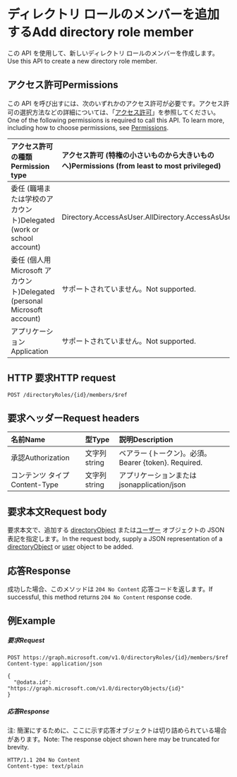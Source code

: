 # <a name="add-directory-role-member"></a><span data-ttu-id="5dfee-101">ディレクトリ ロールのメンバーを追加する</span><span class="sxs-lookup"><span data-stu-id="5dfee-101">Add directory role member</span></span>

<span data-ttu-id="5dfee-102">この API を使用して、新しいディレクトリ ロールのメンバーを作成します。</span><span class="sxs-lookup"><span data-stu-id="5dfee-102">Use this API to create a new directory role member.</span></span>

## <a name="permissions"></a><span data-ttu-id="5dfee-103">アクセス許可</span><span class="sxs-lookup"><span data-stu-id="5dfee-103">Permissions</span></span>
<span data-ttu-id="5dfee-p101">この API を呼び出すには、次のいずれかのアクセス許可が必要です。アクセス許可の選択方法などの詳細については、「[アクセス許可](../../../concepts/permissions_reference.md)」を参照してください。</span><span class="sxs-lookup"><span data-stu-id="5dfee-p101">One of the following permissions is required to call this API. To learn more, including how to choose permissions, see [Permissions](../../../concepts/permissions_reference.md).</span></span>

|<span data-ttu-id="5dfee-106">アクセス許可の種類</span><span class="sxs-lookup"><span data-stu-id="5dfee-106">Permission type</span></span>      | <span data-ttu-id="5dfee-107">アクセス許可 (特権の小さいものから大きいものへ)</span><span class="sxs-lookup"><span data-stu-id="5dfee-107">Permissions (from least to most privileged)</span></span>              |
|:--------------------|:---------------------------------------------------------|
|<span data-ttu-id="5dfee-108">委任 (職場または学校のアカウント)</span><span class="sxs-lookup"><span data-stu-id="5dfee-108">Delegated (work or school account)</span></span> | <span data-ttu-id="5dfee-109">Directory.AccessAsUser.All</span><span class="sxs-lookup"><span data-stu-id="5dfee-109">Directory.AccessAsUser.All</span></span>    |
|<span data-ttu-id="5dfee-110">委任 (個人用 Microsoft アカウント)</span><span class="sxs-lookup"><span data-stu-id="5dfee-110">Delegated (personal Microsoft account)</span></span> | <span data-ttu-id="5dfee-111">サポートされていません。</span><span class="sxs-lookup"><span data-stu-id="5dfee-111">Not supported.</span></span>    |
|<span data-ttu-id="5dfee-112">アプリケーション</span><span class="sxs-lookup"><span data-stu-id="5dfee-112">Application</span></span> | <span data-ttu-id="5dfee-113">サポートされていません。</span><span class="sxs-lookup"><span data-stu-id="5dfee-113">Not supported.</span></span> |

## <a name="http-request"></a><span data-ttu-id="5dfee-114">HTTP 要求</span><span class="sxs-lookup"><span data-stu-id="5dfee-114">HTTP request</span></span>
<!-- { "blockType": "ignored" } -->
```http
POST /directoryRoles/{id}/members/$ref

```
## <a name="request-headers"></a><span data-ttu-id="5dfee-115">要求ヘッダー</span><span class="sxs-lookup"><span data-stu-id="5dfee-115">Request headers</span></span>
| <span data-ttu-id="5dfee-116">名前</span><span class="sxs-lookup"><span data-stu-id="5dfee-116">Name</span></span>       | <span data-ttu-id="5dfee-117">型</span><span class="sxs-lookup"><span data-stu-id="5dfee-117">Type</span></span> | <span data-ttu-id="5dfee-118">説明</span><span class="sxs-lookup"><span data-stu-id="5dfee-118">Description</span></span>|
|:---------------|:--------|:----------|
| <span data-ttu-id="5dfee-119">承認</span><span class="sxs-lookup"><span data-stu-id="5dfee-119">Authorization</span></span>  | <span data-ttu-id="5dfee-120">文字列</span><span class="sxs-lookup"><span data-stu-id="5dfee-120">string</span></span>  | <span data-ttu-id="5dfee-p102">ベアラー {トークン}。必須。</span><span class="sxs-lookup"><span data-stu-id="5dfee-p102">Bearer {token}. Required.</span></span> |
| <span data-ttu-id="5dfee-123">コンテンツ タイプ</span><span class="sxs-lookup"><span data-stu-id="5dfee-123">Content-Type</span></span>  | <span data-ttu-id="5dfee-124">文字列</span><span class="sxs-lookup"><span data-stu-id="5dfee-124">string</span></span>  | <span data-ttu-id="5dfee-125">アプリケーションまたは json</span><span class="sxs-lookup"><span data-stu-id="5dfee-125">application/json</span></span>  |

## <a name="request-body"></a><span data-ttu-id="5dfee-126">要求本文</span><span class="sxs-lookup"><span data-stu-id="5dfee-126">Request body</span></span>
<span data-ttu-id="5dfee-127">要求本文で、追加する [directoryObject](../resources/directoryobject.md) または[ユーザー](../resources/user.md) オブジェクトの JSON 表記を指定します。</span><span class="sxs-lookup"><span data-stu-id="5dfee-127">In the request body, supply a JSON representation of a [directoryObject](../resources/directoryobject.md) or [user](../resources/user.md) object to be added.</span></span>

## <a name="response"></a><span data-ttu-id="5dfee-128">応答</span><span class="sxs-lookup"><span data-stu-id="5dfee-128">Response</span></span>

<span data-ttu-id="5dfee-129">成功した場合、このメソッドは `204 No Content` 応答コードを返します。</span><span class="sxs-lookup"><span data-stu-id="5dfee-129">If successful, this method returns `204 No Content` response code.</span></span>

## <a name="example"></a><span data-ttu-id="5dfee-130">例</span><span class="sxs-lookup"><span data-stu-id="5dfee-130">Example</span></span>
##### <a name="request"></a><span data-ttu-id="5dfee-131">要求</span><span class="sxs-lookup"><span data-stu-id="5dfee-131">Request</span></span>

<!-- {
  "blockType": "request",
  "name": "create_directoryobject_from_directoryrole"
}-->
```http
POST https://graph.microsoft.com/v1.0/directoryRoles/{id}/members/$ref
Content-type: application/json

{
  "@odata.id": "https://graph.microsoft.com/v1.0/directoryObjects/{id}"
}
```

##### <a name="response"></a><span data-ttu-id="5dfee-132">応答</span><span class="sxs-lookup"><span data-stu-id="5dfee-132">Response</span></span>
<span data-ttu-id="5dfee-133">注: 簡潔にするために、ここに示す応答オブジェクトは切り詰められている場合があります。</span><span class="sxs-lookup"><span data-stu-id="5dfee-133">Note: The response object shown here may be truncated for brevity.</span></span> 
<!-- {
  "blockType": "response",
  "truncated": true,
  "@odata.type": "microsoft.graph.directoryObject"
} -->
```http
HTTP/1.1 204 No Content
Content-type: text/plain

```

<!-- uuid: 8fcb5dbc-d5aa-4681-8e31-b001d5168d79
2015-10-25 14:57:30 UTC -->
<!-- {
  "type": "#page.annotation",
  "description": "Create member",
  "keywords": "",
  "section": "documentation",
  "tocPath": ""
}-->